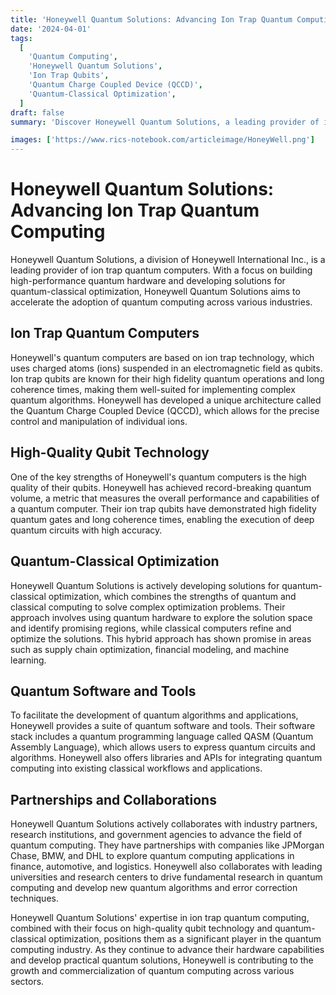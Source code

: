 ```yaml
---
title: 'Honeywell Quantum Solutions: Advancing Ion Trap Quantum Computing'
date: '2024-04-01'
tags:
  [
    'Quantum Computing',
    'Honeywell Quantum Solutions',
    'Ion Trap Qubits',
    'Quantum Charge Coupled Device (QCCD)',
    'Quantum-Classical Optimization',
  ]
draft: false
summary: 'Discover Honeywell Quantum Solutions, a leading provider of ion trap quantum computers, offering high-performance quantum hardware and solutions for quantum-classical optimization.'

images: ['https://www.rics-notebook.com/articleimage/HoneyWell.png']
---
```


# Honeywell Quantum Solutions: Advancing Ion Trap Quantum Computing

Honeywell Quantum Solutions, a division of Honeywell International Inc., is a leading provider of ion trap quantum computers. With a focus on building high-performance quantum hardware and developing solutions for quantum-classical optimization, Honeywell Quantum Solutions aims to accelerate the adoption of quantum computing across various industries.

## Ion Trap Quantum Computers

Honeywell's quantum computers are based on ion trap technology, which uses charged atoms (ions) suspended in an electromagnetic field as qubits. Ion trap qubits are known for their high fidelity quantum operations and long coherence times, making them well-suited for implementing complex quantum algorithms. Honeywell has developed a unique architecture called the Quantum Charge Coupled Device (QCCD), which allows for the precise control and manipulation of individual ions.

## High-Quality Qubit Technology

One of the key strengths of Honeywell's quantum computers is the high quality of their qubits. Honeywell has achieved record-breaking quantum volume, a metric that measures the overall performance and capabilities of a quantum computer. Their ion trap qubits have demonstrated high fidelity quantum gates and long coherence times, enabling the execution of deep quantum circuits with high accuracy.

## Quantum-Classical Optimization

Honeywell Quantum Solutions is actively developing solutions for quantum-classical optimization, which combines the strengths of quantum and classical computing to solve complex optimization problems. Their approach involves using quantum hardware to explore the solution space and identify promising regions, while classical computers refine and optimize the solutions. This hybrid approach has shown promise in areas such as supply chain optimization, financial modeling, and machine learning.

## Quantum Software and Tools

To facilitate the development of quantum algorithms and applications, Honeywell provides a suite of quantum software and tools. Their software stack includes a quantum programming language called QASM (Quantum Assembly Language), which allows users to express quantum circuits and algorithms. Honeywell also offers libraries and APIs for integrating quantum computing into existing classical workflows and applications.

## Partnerships and Collaborations

Honeywell Quantum Solutions actively collaborates with industry partners, research institutions, and government agencies to advance the field of quantum computing. They have partnerships with companies like JPMorgan Chase, BMW, and DHL to explore quantum computing applications in finance, automotive, and logistics. Honeywell also collaborates with leading universities and research centers to drive fundamental research in quantum computing and develop new quantum algorithms and error correction techniques.

Honeywell Quantum Solutions' expertise in ion trap quantum computing, combined with their focus on high-quality qubit technology and quantum-classical optimization, positions them as a significant player in the quantum computing industry. As they continue to advance their hardware capabilities and develop practical quantum solutions, Honeywell is contributing to the growth and commercialization of quantum computing across various sectors.

